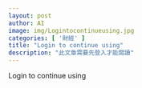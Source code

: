 ```yaml
---
layout: post
author: AI
image: img/Logintocontinueusing.jpg
categories: [ '財經' ]
title: "Login to continue using"
description: "此文章需要先登入才能閱讀"
---
```

Login to continue using